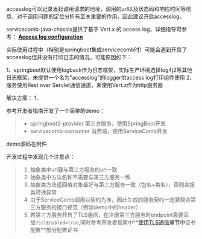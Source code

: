 accesslog可以记录发起调用请求的地址，调用的url以及状态码和响应时间等信息，对于调用问题的定位分析有至关重要的作用，因此建议开启accesslog。

servicecomb-java-chassis提供了基于 Vert.x 的 access log，详细指导可参考： **[Access log configuration](https://docs.servicecomb.io/java-chassis/zh_CN/build-provider/access-log-configuration/)**

实际使用过程中（特别是springboot集成servicecomb时）可能会遇到开启了accesslog但并没有打印日志的情况，可能原因如下：

1、springboot默认使用logback作为日志框架，实际生产环境选择log4j2等其他日志框架，未提供一个名为"accesslog"的logger供access log打印组件使用
2、服务使用Rest over Servlet通信通道，未使用Vert.x作为http服务器

解决方案：
1、

参考开发者指南开发了一个简单的demo：
>- springboot2-provider 第三方服务，使用SpringBoot开发
>- servicecomb-consumer 消费端，使用ServiceComb开发

demo源码在附件

开发过程中发现几个注意点：
>1. 抽象类中url要与第三方服务的url一致
>2. 抽象类中方法名称不需要与第三方服务一致
>3. 抽象类方法返回值对象最好与第三方服务一致（包名+类名），否则会报类转换异常
>4. 由于ServiceComb调用以契约为准，因此生成的服务契约一定要契合第三方服务的接口规范（例如demo中的header）
>5. 若第三方服务开启了TLS通信，在注册第三方服务时endpoint需要添加`?sslEnabled=true`,同时参考开发者指南中**[使用TLS通信](https://docs.servicecomb.io/java-chassis/zh_CN/security/tls/)**章节中**证书配置**部分配置证书
